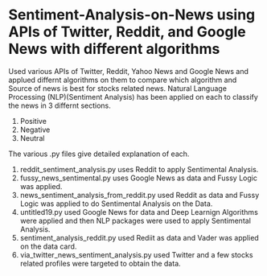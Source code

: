 # Sentiment-Analysis-on-News using APIs of Twitter, Reddit, and Google News with different algorithms

Used various APIs of Twitter, Reddit, Yahoo News and Google News and applued differnt algorithms on them to compare which algorithm and Source of news is best for stocks related news.
Natural Language Processing (NLP)(Sentiment Analysis) has been applied on each to classify the news in 3 differnt sections.
1. Positive
2. Negative
3. Neutral

The various .py files give detailed explanation of each.

1. reddit_sentiment_analysis.py uses Reddit to apply Sentimental Analysis.
2. fussy_news_sentimental.py uses Google News as data and Fussy Logic was applied.
3. news_sentiment_analysis_from_reddit.py used Reddit as data and Fussy Logic was applied to do Sentimental Analysis on the Data.
4. untitled19.py used Google News for data and Deep Learnign Algorithms were applied and then NLP packages were used to apply Sentimental Analysis.
5. sentiment_analysis_reddit.py used Rediit as data and Vader was applied on the data card.
6. via_twitter_news_sentiment_analysis.py used Twitter and a few stocks related profiles were targeted to obtain the data.

